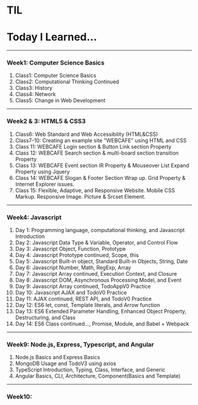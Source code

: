 # TIL
<h1>Today I Learned...</h1>    

---

<h3> Week1: Computer Science Basics </h3>  

1. Class1: Computer Science Basics  
2. Class2: Computational Thinking Continued  
3. Class3: History  
4. Class4: Network  
5. Class5: Change in Web Development  

---

<h3>Week2 & 3: HTML5 & CSS3</h3>  

1. Class6: Web Standard and Web Accessibility (HTML&CSS)  
2. Class7-10: Creating an example site "WEBCAFE" using HTML and CSS  
3. Class 11: WEBCAFE Login section & Button Link section Property  
4. Class 12: WEBCAFE Search section & multi-board section transition  Property  
5. Class 13: WEBCAFE Event section IR Property & Mouseover List Expand Property using Jquery  
6. Class 14: WEBCAFE Slogan & Footer Section Wrap up. Grid Property & Internet Explorer issues.  
7. Class 15: Flexible, Adaptive, and Responsive Website. Mobile CSS Markup. Responsive Image. Picture & Srcset Element.   

---

<h3>Week4: Javascript</h3>  

1. Day 1:  Programming language, computational thinking, and Javascript Introduction  
2. Day 2: Javascript Data Type & Variable, Operator, and Control Flow    
3. Day 3: Javascript Object, Function, Prototype  
4. Day 4: Javascript Prototype continued, Scope, this  
5. Day 5: Javascript Built-in object, Standard Built-in Objects, String, Date  
6. Day 6: Javascript Number, Math, RegExp, Array  
7. Day 7: Javascript Array continued, Execution Context, and Closure  
8. Day 8: Javascript DOM, Asynchronous Processing Model, and Event  
9. Day 9: Javascript Array continued, TodoAppV0 Practice  
10. Day 10: Javascript AJAX and TodoV0 Practice     
11. Day 11: AJAX continued, REST API, and TodoV0 Practice  
12. Day 12: ES6 let, const, Template literals, and Arrow function  
13. Day 13: ES6 Extended Parameter Handling, Enhanced Object Property, Destructuring, and Class  
14. Day 14: ES6 Class continued..., Promise, Module, and Babel + Webpack  

---

<h3>Week9: Node.js, Express, Typescript, and Angular</h3>  

1. Node.js Basics and Express Basics   
2. MongoDB Usage and TodoV3 using axios  
3. TypeScript Introduction, Typing, Class, Interface, and Generic    
4. Angular Basics, CLI, Architecture, Component(Basics and Template)   
    
---

<h3>Week10: </h3>  

